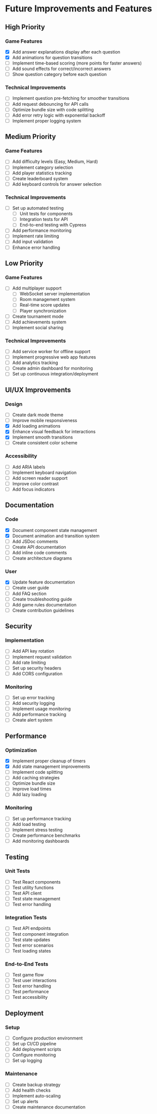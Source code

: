 # Future Improvements and Features

## High Priority

### Game Features
- [x] Add answer explanations display after each question
- [x] Add animations for question transitions
- [ ] Implement time-based scoring (more points for faster answers)
- [ ] Add sound effects for correct/incorrect answers
- [ ] Show question category before each question

### Technical Improvements
- [ ] Implement question pre-fetching for smoother transitions
- [ ] Add request debouncing for API calls
- [ ] Optimize bundle size with code splitting
- [ ] Add error retry logic with exponential backoff
- [ ] Implement proper logging system

## Medium Priority

### Game Features
- [ ] Add difficulty levels (Easy, Medium, Hard)
- [ ] Implement category selection
- [ ] Add player statistics tracking
- [ ] Create leaderboard system
- [ ] Add keyboard controls for answer selection

### Technical Improvements
- [ ] Set up automated testing
  - [ ] Unit tests for components
  - [ ] Integration tests for API
  - [ ] End-to-end testing with Cypress
- [ ] Add performance monitoring
- [ ] Implement rate limiting
- [ ] Add input validation
- [ ] Enhance error handling

## Low Priority

### Game Features
- [ ] Add multiplayer support
  - [ ] WebSocket server implementation
  - [ ] Room management system
  - [ ] Real-time score updates
  - [ ] Player synchronization
- [ ] Create tournament mode
- [ ] Add achievements system
- [ ] Implement social sharing

### Technical Improvements
- [ ] Add service worker for offline support
- [ ] Implement progressive web app features
- [ ] Add analytics tracking
- [ ] Create admin dashboard for monitoring
- [ ] Set up continuous integration/deployment

## UI/UX Improvements

### Design
- [ ] Create dark mode theme
- [ ] Improve mobile responsiveness
- [x] Add loading animations
- [x] Enhance visual feedback for interactions
- [x] Implement smooth transitions
- [ ] Create consistent color scheme

### Accessibility
- [ ] Add ARIA labels
- [ ] Implement keyboard navigation
- [ ] Add screen reader support
- [ ] Improve color contrast
- [ ] Add focus indicators

## Documentation

### Code
- [x] Document component state management
- [x] Document animation and transition system
- [ ] Add JSDoc comments
- [ ] Create API documentation
- [ ] Add inline code comments
- [ ] Create architecture diagrams

### User
- [x] Update feature documentation
- [ ] Create user guide
- [ ] Add FAQ section
- [ ] Create troubleshooting guide
- [ ] Add game rules documentation
- [ ] Create contribution guidelines

## Security

### Implementation
- [ ] Add API key rotation
- [ ] Implement request validation
- [ ] Add rate limiting
- [ ] Set up security headers
- [ ] Add CORS configuration

### Monitoring
- [ ] Set up error tracking
- [ ] Add security logging
- [ ] Implement usage monitoring
- [ ] Add performance tracking
- [ ] Create alert system

## Performance

### Optimization
- [x] Implement proper cleanup of timers
- [x] Add state management improvements
- [ ] Implement code splitting
- [ ] Add caching strategies
- [ ] Optimize bundle size
- [ ] Improve load times
- [ ] Add lazy loading

### Monitoring
- [ ] Set up performance tracking
- [ ] Add load testing
- [ ] Implement stress testing
- [ ] Create performance benchmarks
- [ ] Add monitoring dashboards

## Testing

### Unit Tests
- [ ] Test React components
- [ ] Test utility functions
- [ ] Test API client
- [ ] Test state management
- [ ] Test error handling

### Integration Tests
- [ ] Test API endpoints
- [ ] Test component integration
- [ ] Test state updates
- [ ] Test error scenarios
- [ ] Test loading states

### End-to-End Tests
- [ ] Test game flow
- [ ] Test user interactions
- [ ] Test error handling
- [ ] Test performance
- [ ] Test accessibility

## Deployment

### Setup
- [ ] Configure production environment
- [ ] Set up CI/CD pipeline
- [ ] Add deployment scripts
- [ ] Configure monitoring
- [ ] Set up logging

### Maintenance
- [ ] Create backup strategy
- [ ] Add health checks
- [ ] Implement auto-scaling
- [ ] Set up alerts
- [ ] Create maintenance documentation
